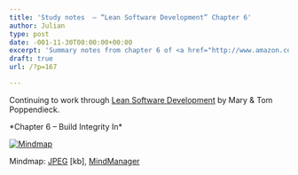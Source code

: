 ```yaml
---
title: 'Study notes  – “Lean Software Development” Chapter 6'
author: Julian
type: post
date: -001-11-30T00:00:00+00:00
excerpt: 'Summary notes from chapter 6 of <a href="http://www.amazon.co.uk/exec/obidos/ASIN/0321150783/ref%3Dase%5Ffivegocrazyinmid">Lean Software Development</a> by Mary and Tom Poppendieck'
draft: true
url: /?p=167

---
```

Continuing to work through [Lean Software Development][1] by Mary & Tom Poppendieck.

\*Chapter 6 &#8211; Build Integrity In\*

<div class="inlineimg">
  <a target="_blank" href="http://www.julian.elve.dial.pipex.com/mindmaps/leanswdev/LeanSoftwareDevMM06.jpg"><img align="center" src="http://www.julian.elve.dial.pipex.com/mindmaps/leanswdev/LeanSoftwareDevMMthmb06.jpg" alt="Mindmap" /></a></p> 
  
  <div class="caption">
    Mindmap: <a target="_blank"  title="Open JPEG of Mindmap in a new Window" href="http://www.julian.elve.dial.pipex.com/mindmaps/leanswdev/LeanSoftwareDevMM06.jpg">JPEG</a> [kb], <a  title="Link to MindManager file of mind map" href="http://www.julian.elve.dial.pipex.com/mindmaps/leanswdev/Lean Software Development.mmp">MindManager</a>
  </div>
</div>

 [1]: https://www.synesthesia.co.uk/library/archives/000197.php
